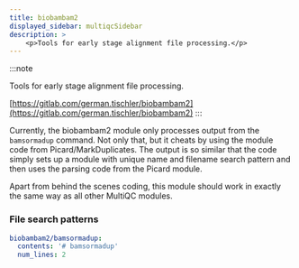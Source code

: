 ```yaml
---
title: biobambam2
displayed_sidebar: multiqcSidebar
description: >
    <p>Tools for early stage alignment file processing.</p>
---
```


<!--
~~~~~ DO NOT EDIT ~~~~~
This file is autogenerated from the MultiQC module python docstring.
Do not edit the markdown, it will be overwritten.

File path for the source of this content: multiqc/modules/biobambam2/biobambam2.py
~~~~~~~~~~~~~~~~~~~~~~~
-->

:::note
<p>Tools for early stage alignment file processing.</p>

[https://gitlab.com/german.tischler/biobambam2](https://gitlab.com/german.tischler/biobambam2)
:::

Currently, the biobambam2 module only processes output from the `bamsormadup` command.
Not only that, but it cheats by using the module code from Picard/MarkDuplicates.
The output is so similar that the code simply sets up a module with unique name and
filename search pattern and then uses the parsing code from the Picard module.

Apart from behind the scenes coding, this module should work in exactly the same way
as all other MultiQC modules.

### File search patterns

```yaml
biobambam2/bamsormadup:
  contents: '# bamsormadup'
  num_lines: 2
```
    